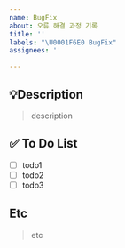 ```yaml
---
name: BugFix
about: 오류 해결 과정 기록
title: ''
labels: "\U0001F6E0️ BugFix"
assignees: ''

---
```


## 💡Description
> description

## ✅ To Do List
- [ ] todo1
- [ ] todo2
- [ ] todo3

## Etc
> etc
